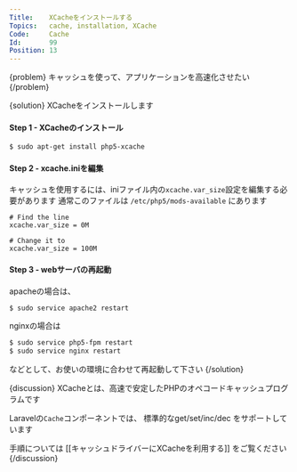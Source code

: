 ```yaml
---
Title:    XCacheをインストールする
Topics:   cache, installation, XCache
Code:     Cache
Id:       99
Position: 13
---
```


{problem}
キャッシュを使って、アプリケーションを高速化させたい
{/problem}

{solution}
XCacheをインストールします

#### Step 1 - XCacheのインストール

```bash
$ sudo apt-get install php5-xcache
```

#### Step 2 - xcache.iniを編集

キャッシュを使用するには、iniファイル内の`xcache.var_size`設定を編集する必要があります
通常このファイルは `/etc/php5/mods-available` にあります

```text
# Find the line
xcache.var_size = 0M

# Change it to
xcache.var_size = 100M
```

#### Step 3 - webサーバの再起動

apacheの場合は、

```bash
$ sudo service apache2 restart
```

nginxの場合は

```bash
$ sudo service php5-fpm restart
$ sudo service nginx restart
```

などとして、お使いの環境に合わせて再起動して下さい
{/solution}

{discussion}
XCacheとは、高速で安定したPHPのオペコードキャッシュプログラムです

Laravelの`Cache`コンポーネントでは、
標準的なget/set/inc/dec をサポートしています

手順については [[キャッシュドライバーにXCacheを利用する]] をご覧ください
{/discussion}

